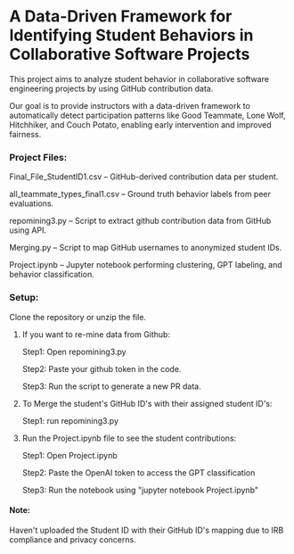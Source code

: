 # A Data-Driven Framework for Identifying Student Behaviors in Collaborative Software Projects

This project aims to analyze student behavior in collaborative software engineering projects by using GitHub contribution data.

Our goal is to provide instructors with a data-driven framework to automatically detect participation patterns like Good Teammate, Lone Wolf, Hitchhiker, and Couch Potato, enabling early intervention and improved fairness.

<h3>Project Files:</h3>

Final_File_StudentID1.csv – GitHub-derived contribution data per student.

all_teammate_types_final1.csv – Ground truth behavior labels from peer evaluations.

repomining3.py – Script to extract github contribution data from GitHub using API.

Merging.py – Script to map GitHub usernames to anonymized student IDs.

Project.ipynb – Jupyter notebook performing clustering, GPT labeling, and behavior classification.

<h3>Setup:</h3>

Clone the repository or unzip the file.

<ol>
<li><div>

If you want to re-mine data from Github:

Step1: Open repomining3.py

Step2: Paste your github token in the code.

Step3: Run the script to generate a new PR data.

</div></li>

<li><div>

To Merge the student's GitHub ID's with their assigned student ID's:

Step1: run repomining3.py

</div></li>

<li><div>

Run the Project.ipynb file to see the student contributions:

Step1: Open Project.ipynb

Step2: Paste the OpenAI token to access the GPT classification

Step3: Run the notebook using "jupyter notebook Project.ipynb"

</div></li>
</ol>

<h4>Note:</h4>

Haven't uploaded the Student ID with their GitHub ID's mapping due to IRB compliance and privacy concerns.
